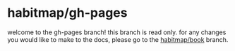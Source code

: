 # habitmap/gh-pages
welcome to the gh-pages branch! this branch is read only. for any changes you would like to make to the docs, please go to the [habitmap/book](https://github.com/shuu-wasseo/habitmap/tree/book) branch.
